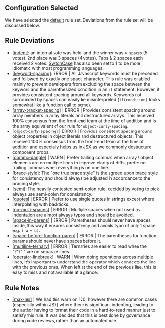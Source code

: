 
## Configuration Selected
We have selected the [default](https://eslint.style/packages/js) rule set.  Deviations from the rule set will be discussed below.

## Rule Deviations
* [[indent]](https://eslint.style/rules/js/indent): an internal vote was held, and the winner was `4 spaces` (5 votes).  2nd place was 3 spaces (4 votes).  Tabs & 2 spaces each received 2 votes. [SwitchCase](https://eslint.style/rules/js/indent#switchcase) has also been set to 1 to be more idiomatic with most programming languages.
* [[keyword-spacing]](https://eslint.style/rules/js/keyword-spacing): ERROR | All Javascript keywords must be preceded and followed by exactly one space character. This rule was enabled mainly to prevent developers from excluding the space between the keyword and the parenthesized condition in an `if` statement. However, it provides consistent spacing around all keywords. Keywords not surrounded by spaces can easily be misinterpreted (`if(condition)` looks somewhat like a function call to some).
* [[array-bracket-spacing]](https://eslint.style/rules/js/array-bracket-spacing) | ERROR | Provides consistent spacing around array members in array literals and destructured arrays. This received 100% consensus from the front-end team at the time of addition and is the array equivalent of our rule for `object-curly-spacing`.
* [[object-curly-spacing]](https://eslint.style/rules/js/object-curly-spacing) | ERROR | Provides consistent spacing around object properties in object literals and destructured objects. This received 100% consensus from the front-end team at the time of addition and especially helps us in JSX as we commonly destructure component props.
* [[comma-dangle]](https://eslint.style/rules/js/comma-dangle) | WARN | Prefer trailing commas when array / object elements are on multiple lines to improve clarity of diffs, prefer no trailing commas when everything is on one line.
* [[brace-style]](https://eslint.org/docs/latest/rules/brace-style): The "one true brace style" is the agreed upon brace style for consistency and should always be adjusted in accordance to the bracing style.
* [[semi]](https://eslint.org/docs/latest/rules/semi): The heavily contested semi-colon rule, decided by voting to pick always use semi-colon for consistency.
* [[quotes]](https://eslint.style/rules/js/quotes) | ERROR | Prefer to use single quotes in strings except where interpolating with backticks.
* [[no-multi-spaces]](https://eslint.style/rules/js/no-multi-spaces) | ERROR | Multiple spaces when not used as indentation are almost always typos and should be avoided.
* [[space-in-parens]](https://eslint.style/rules/js/space-in-parens) | ERROR | Parentheses should never have spaces inside, this way it ensures consistency and avoids typo of only 1 space e.g. `( a + b)`.
* [[space-before-function-paren]](https://eslint.style/rules/js/space-before-function-paren) | ERROR | The parentheses for function params should never have spaces before it.
* [[multiline-ternary]](https://eslint.org/docs/latest/rules/multiline-ternary) | ERROR | Ternaries are easier to read when the "?"/":" are on separate lines.
* [[operator-linebreak]](https://eslint.org/docs/latest/rules/operator-linebreak#before) | WARN | When doing operations across multiple lines, it's important to understand the operator which connects the line with the previous ones. When left at the end of the previous line, this is easy to miss and not available at a glance.

## Rule Notes
* [[max-len]](https://eslint.style/rules/js/max-len) | We had this warn on 120, however there are common cases (especially within JSX) where there is significant indenting, leading to the author having to format their code in a hard-to-read manner just to satisfy this rule. It was decided that this is best done by governance during code reviews, rather than an automated rule.
